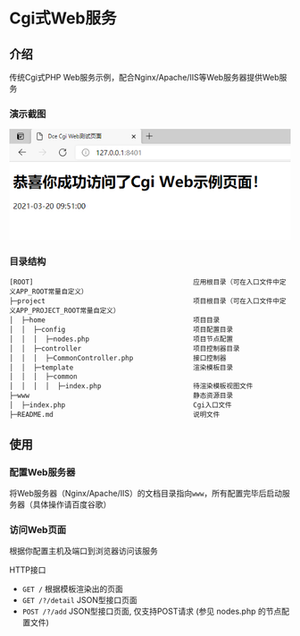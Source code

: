 # Cgi式Web服务

## 介绍

传统Cgi式PHP Web服务示例，配合Nginx/Apache/IIS等Web服务器提供Web服务

### 演示截图

![Browse Cgi Web](./.res/browse-cgi.png)

### 目录结构
```shell
[ROOT]                                        应用根目录（可在入口文件中定义APP_ROOT常量自定义）
├─project                                     项目根目录（可在入口文件中定义APP_PROJECT_ROOT常量自定义）
│  ├─home                                     项目目录
│  │  ├─config                                项目配置目录
│  │  │  ├─nodes.php                          项目节点配置
│  │  ├─controller                            项目控制器目录
│  │  │  ├─CommonController.php               接口控制器
│  │  ├─template                              渲染模板目录
│  │  │  ├─common
│  │  │  │  ├─index.php                       待渲染模板视图文件
├─www                                         静态资源目录
│  ├─index.php                                Cgi入口文件
├─README.md                                   说明文件
```

## 使用

### 配置Web服务器
将Web服务器（Nginx/Apache/IIS）的文档目录指向`www`，所有配置完毕后启动服务器（具体操作请百度谷歌）

### 访问Web页面
根据你配置主机及端口到浏览器访问该服务

HTTP接口
- `GET /` 根据模板渲染出的页面
- `GET /?/detail` JSON型接口页面
- `POST /?/add` JSON型接口页面, 仅支持POST请求 (参见 nodes.php 的节点配置文件)